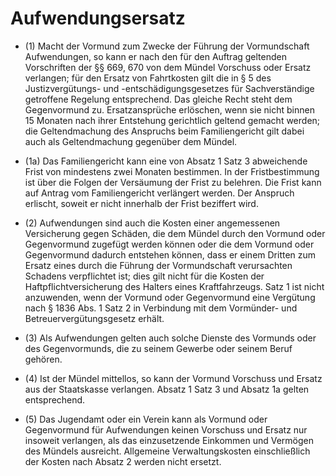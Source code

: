 # Aufwendungsersatz

- (1) Macht der Vormund zum Zwecke der Führung der Vormundschaft Aufwendungen, so kann er nach den für den Auftrag geltenden Vorschriften der §§ 669, 670 von dem Mündel Vorschuss oder Ersatz verlangen; für den Ersatz von Fahrtkosten gilt die in § 5 des Justizvergütungs- und -entschädigungsgesetzes für Sachverständige getroffene Regelung entsprechend. Das gleiche Recht steht dem Gegenvormund zu. Ersatzansprüche erlöschen, wenn sie nicht binnen 15 Monaten nach ihrer Entstehung gerichtlich geltend gemacht werden; die Geltendmachung des Anspruchs beim Familiengericht gilt dabei auch als Geltendmachung gegenüber dem Mündel.

- (1a) Das Familiengericht kann eine von Absatz 1 Satz 3 abweichende Frist von mindestens zwei Monaten bestimmen. In der Fristbestimmung ist über die Folgen der Versäumung der Frist zu belehren. Die Frist kann auf Antrag vom Familiengericht verlängert werden. Der Anspruch erlischt, soweit er nicht innerhalb der Frist beziffert wird.

- (2) Aufwendungen sind auch die Kosten einer angemessenen Versicherung gegen Schäden, die dem Mündel durch den Vormund oder Gegenvormund zugefügt werden können oder die dem Vormund oder Gegenvormund dadurch entstehen können, dass er einem Dritten zum Ersatz eines durch die Führung der Vormundschaft verursachten Schadens verpflichtet ist; dies gilt nicht für die Kosten der Haftpflichtversicherung des Halters eines Kraftfahrzeugs. Satz 1 ist nicht anzuwenden, wenn der Vormund oder Gegenvormund eine Vergütung nach § 1836 Abs. 1 Satz 2 in Verbindung mit dem Vormünder- und Betreuervergütungsgesetz erhält.

- (3) Als Aufwendungen gelten auch solche Dienste des Vormunds oder des Gegenvormunds, die zu seinem Gewerbe oder seinem Beruf gehören.

- (4) Ist der Mündel mittellos, so kann der Vormund Vorschuss und Ersatz aus der Staatskasse verlangen. Absatz 1 Satz 3 und Absatz 1a gelten entsprechend.

- (5) Das Jugendamt oder ein Verein kann als Vormund oder Gegenvormund für Aufwendungen keinen Vorschuss und Ersatz nur insoweit verlangen, als das einzusetzende Einkommen und Vermögen des Mündels ausreicht. Allgemeine Verwaltungskosten einschließlich der Kosten nach Absatz 2 werden nicht ersetzt.

